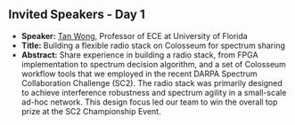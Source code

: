 ## Invited Speakers - Day 1


* **Speaker:** [Tan Wong](https://wong.ece.ufl.edu/bio/), Professor of ECE at University of Florida
* **Title:** Building a flexible radio stack on Colosseum for spectrum sharing
* **Abstract:** Share experience in building a radio stack, from FPGA implementation to spectrum decision algorithm, and a set of Colosseum workflow tools that we employed in the recent DARPA Spectrum Collaboration Challenge (SC2). The radio stack was primarily designed to achieve interference robustness and spectrum agility in a small-scale ad-hoc network. This design focus led our team to win the overall top prize at the SC2 Championship Event.

